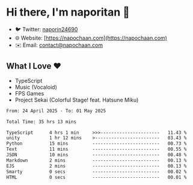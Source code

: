 # Hi there, I'm naporitan 👋

- 🐦 Twitter: [naporin24690](https://twitter.com/naporin24690)
- 🌐 Website: [https://napochaan.com](https://napochaan.com)
- ✉️ Email: [contact@napochaan.com](mailto:contact@napochaan.com)

## What I Love ❤️
- TypeScript
- Music (Vocaloid)
- FPS Games
- Project Sekai (Colorful Stage! feat. Hatsune Miku)

<!--START_SECTION:waka-->

```txt
From: 24 April 2025 - To: 01 May 2025

Total Time: 35 hrs 13 mins

TypeScript      4 hrs 1 min     >>>----------------------   11.43 %
unity           1 hr 12 mins    >------------------------   03.43 %
Python          15 mins         -------------------------   00.73 %
Text            11 mins         -------------------------   00.55 %
JSON            10 mins         -------------------------   00.48 %
Markdown        2 mins          -------------------------   00.13 %
EJS             2 mins          -------------------------   00.13 %
Smarty          0 secs          -------------------------   00.02 %
HTML            0 secs          -------------------------   00.01 %
```

<!--END_SECTION:waka-->

